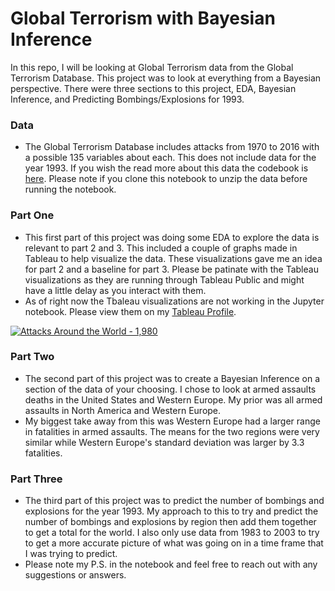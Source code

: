 # Global Terrorism with Bayesian Inference

In this repo, I will be looking at Global Terrorism data from the Global Terrorism Database. This project was to look at everything from a Bayesian perspective. There were three sections to this project, EDA, Bayesian Inference, and Predicting Bombings/Explosions for 1993. 

### Data
- The Global Terrorism Database includes attacks from 1970 to 2016 with a possible 135 variables about each. This does not include data for the year 1993. If you wish the read more about this data the codebook is [here](http://start.umd.edu/gtd/downloads/Codebook.pdf). Please note if you clone this notebook to unzip the data before running the notebook. 

### Part One
- This first part of this project was doing some EDA to explore the data is relevant to part 2 and 3. This included a couple of graphs made in Tableau to help visualize the data. These visualizations gave me an idea for part 2 and a baseline for part 3. Please be patinate with the Tableau visualizations as they are running through Tableau Public and might have a little delay as you interact with them.
- As of right now the Tbaleau visualizations are not working in the Jupyter notebook. Please view them on my [Tableau Profile](https://public.tableau.com/profile/cbjohnson30#!/).

<div class='tableauPlaceholder' id='viz1524848362560' style='position: relative'><noscript><a href='#'><img alt='Attacks Around the World - 1,980 ' src='https:&#47;&#47;public.tableau.com&#47;static&#47;images&#47;Wo&#47;WorldTerror-T_S&#47;Sheet1&#47;1_rss.png' style='border: none' /></a></noscript><object class='tableauViz'  style='display:none;'><param name='host_url' value='https%3A%2F%2Fpublic.tableau.com%2F' /> <param name='embed_code_version' value='3' /> <param name='path' value='views&#47;WorldTerror-T_S&#47;Sheet1?:embed=y&amp;:display_count=y' /> <param name='toolbar' value='yes' /><param name='static_image' value='https:&#47;&#47;public.tableau.com&#47;static&#47;images&#47;Wo&#47;WorldTerror-T_S&#47;Sheet1&#47;1.png' /> <param name='animate_transition' value='yes' /><param name='display_static_image' value='yes' /><param name='display_spinner' value='yes' /><param name='display_overlay' value='yes' /><param name='display_count' value='yes' /></object></div>                <script type='text/javascript'>                    var divElement = document.getElementById('viz1524848362560');                    var vizElement = divElement.getElementsByTagName('object')[0];                    vizElement.style.width='100%';vizElement.style.height=(divElement.offsetWidth*0.75)+'px';                    var scriptElement = document.createElement('script');                    scriptElement.src = 'https://public.tableau.com/javascripts/api/viz_v1.js';                    vizElement.parentNode.insertBefore(scriptElement, vizElement);                </script>

### Part Two
- The second part of this project was to create a Bayesian Inference on a section of the data of your choosing. I chose to look at armed assaults deaths in the United States and Western Europe. My prior was all armed assaults in North America and Western Europe. 
- My biggest take away from this was Western Europe had a larger range in fatalities in armed assaults. The means for the two regions were very similar while Western Europe's standard deviation was larger by 3.3 fatalities. 

### Part Three
- The third part of this project was to predict the number of bombings and explosions for the year 1993. My approach to this to try and predict the number of bombings and explosions by region then add them together to get a total for the world. I also only use data from 1983 to 2003 to try to get a more accurate picture of what was going on in a time frame that I was trying to predict. 
- Please note my P.S. in the notebook and feel free to reach out with any suggestions or answers. 
